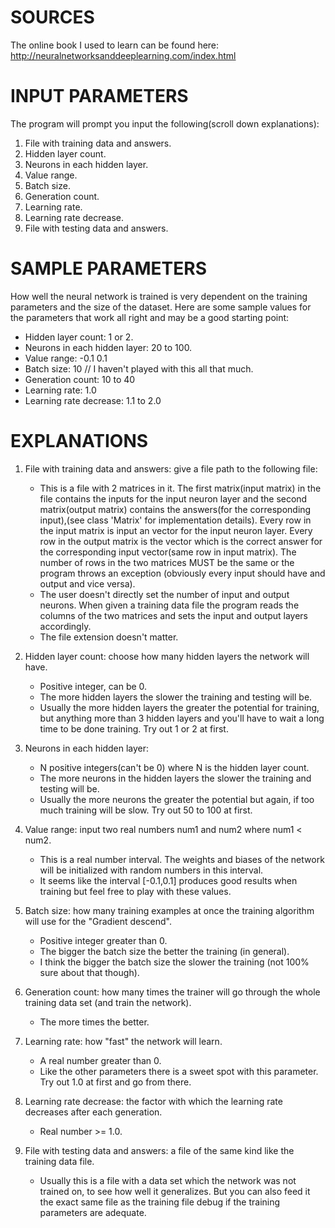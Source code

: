 
# SOURCES #
	
The online book I used to learn can be found here: http://neuralnetworksanddeeplearning.com/index.html
	
# INPUT PARAMETERS #

The program will prompt you input the following(scroll down explanations):
01. File with training data and answers.
02. Hidden layer count.
03. Neurons in each hidden layer.
04. Value range.
05. Batch size.
06. Generation count.
07. Learning rate.
08. Learning rate decrease.
09. File with testing data and answers.

# SAMPLE PARAMETERS #

How well the neural network is trained is very dependent on the training parameters and the size of the dataset.
Here are some sample values for the parameters that work all right and may be a good starting point:
* Hidden layer count: 1 or 2.
* Neurons in each hidden layer: 20 to 100.
* Value range: -0.1 0.1
* Batch size: 10      // I haven't played with this all that much.
* Generation count: 10 to 40
* Learning rate: 1.0
* Learning rate decrease: 1.1 to 2.0

# EXPLANATIONS #
					
01. File with training data and answers: give a file path to the following file:
	* This is a file with 2 matrices in it. The first matrix(input matrix) in the file contains the inputs for the input neuron layer
	  and the second matrix(output matrix) contains the answers(for the corresponding input),(see class 'Matrix' for implementation
	  details). Every row in the input matrix is input an vector for the input neuron layer. Every row in the output matrix is the
	  vector which is the correct answer for the corresponding input vector(same row in input matrix). The number of rows in the two
	  matrices MUST be the same or the program throws an exception (obviously every input should have and output and vice versa).
	* The user doesn't directly set the number of input and output neurons. When given a training data file the program reads the
	  columns of the two matrices and sets the input and output layers accordingly.
	* The file extension doesn't matter.
	
02. Hidden layer count: choose how many hidden layers the network will have.
	* Positive integer, can be 0.
	* The more hidden layers the slower the training and testing will be.
	* Usually the more hidden layers the greater the potential for training, but anything more than 3 hidden layers and you'll have to 
	  wait a long time to be done training. Try out 1 or 2 at first.
	
03. Neurons in each hidden layer:
	* N positive integers(can't be 0) where N is the hidden layer count.
	* The more neurons in the hidden layers the slower the training and testing will be.
	* Usually the more neurons the greater the potential but again, if too much training will be slow. Try out 50 to 100 at first.
	
04. Value range: input two real numbers num1 and num2 where num1 < num2.
	* This is a real number interval. The weights and biases of the network will be initialized with random numbers in this interval.
	* It seems like the interval [-0.1,0.1] produces good results when training but feel free to play with these values.
	
05. Batch size: how many training examples at once the training algorithm will use for the "Gradient descend".
	* Positive integer greater than 0.
	* The bigger the batch size the better the training (in general).
	* I think the bigger the batch size the slower the training (not 100% sure about that though).
	
06. Generation count: how many times the trainer will go through the whole training data set (and train the network).
	* The more times the better.
	
07. Learning rate: how "fast" the network will learn.
	* A real number greater than 0.
	* Like the other parameters there is a sweet spot with this parameter. Try out 1.0 at first and go from there.
	
08. Learning rate decrease: the factor with which the learning rate decreases after each generation.
	* Real number >= 1.0.
	
09. File with testing data and answers: a file of the same kind like the training data file.
	* Usually this is a file with a data set which the network was not trained on, to see how well it generalizes. But you can also
	  feed it the exact same file as the training file debug if the training parameters are adequate.
